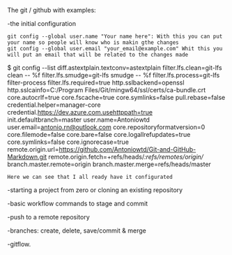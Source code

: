 The git / github with examples:



-the initial configuration

	git config --global user.name "Your name here": With this you can put your name so people will know who is makin gthe changes
	git config --global user.email "your_email@example.com" Whit this you will put an email that will be related to the changes made

$ git config --list
diff.astextplain.textconv=astextplain
filter.lfs.clean=git-lfs clean -- %f
filter.lfs.smudge=git-lfs smudge -- %f
filter.lfs.process=git-lfs filter-process
filter.lfs.required=true
http.sslbackend=openssl
http.sslcainfo=C:/Program Files/Git/mingw64/ssl/certs/ca-bundle.crt
core.autocrlf=true
core.fscache=true
core.symlinks=false
pull.rebase=false
credential.helper=manager-core
credential.https://dev.azure.com.usehttppath=true
init.defaultbranch=master
	user.name=Antoniowtd
	user.email=antonio.rn@outlook.com
core.repositoryformatversion=0
core.filemode=false
core.bare=false
core.logallrefupdates=true
core.symlinks=false
core.ignorecase=true
remote.origin.url=https://github.com/Antoniowtd/Git-and-GitHub-Markdown.git
remote.origin.fetch=+refs/heads/*:refs/remotes/origin/*
branch.master.remote=origin
branch.master.merge=refs/heads/master

	Here we can see that I all ready have it configurated

-starting a project from zero or cloning an existing repository



-basic workflow commands to stage and commit 



-push to a remote repository



-branches: create, delete, save/commit & merge 



-gitflow. 

